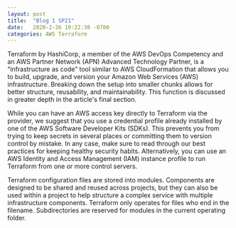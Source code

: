```yaml
---
layout: post
title:  "Blog 1 SP21"
date:   2020-2-26 19:22:30 -0700
categories: AWS Terraform
---
```


Terraform by HashiCorp, a member of the AWS DevOps Competency and an AWS Partner Network (APN) Advanced Technology Partner, is a “infrastructure as code” tool similar to AWS CloudFormation that allows you to build, upgrade, and version your Amazon Web Services (AWS) infrastructure.
Breaking down the setup into smaller chunks allows for better structure, reusability, and maintainability. This function is discussed in greater depth in the article's final section.


While you can have an AWS access key directly to Terraform via the provider, we suggest that you use a credential profile already installed by one of the AWS Software Developer Kits (SDKs). This prevents you from trying to keep secrets in several places or committing them to version control by mistake. In any case, make sure to read through our best practices for keeping healthy security habits. Alternatively, you can use an AWS Identity and Access Management (IAM) instance profile to run Terraform from one or more control servers.


Terraform configuration files are stored into modules. Components are designed to be shared and reused across projects, but they can also be used within a project to help structure a complex service with multiple infrastructure components. Terraform only operates for files who end in the filename. Subdirectories are reserved for modules in the current operating folder.